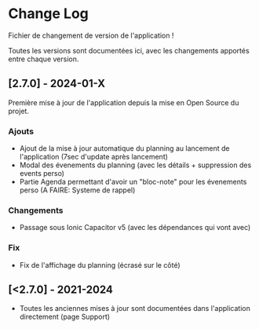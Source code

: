 
# Change Log

Fichier de changement de version de l'application !

Toutes les versions sont documentées ici, avec les changements apportés entre chaque version.
 


 
## [2.7.0] - 2024-01-X
  
Première mise à jour de l'application depuis la mise en Open Source du projet.

### Ajouts

- Ajout de la mise à jour automatique du planning au lancement de l'application (7sec d'update après lancement)
- Modal des évenements du planning (avec les détails + suppression des events perso)
- Partie Agenda permettant d'avoir un "bloc-note" pour les évenements perso   (A FAIRE: Systeme de rappel)
 
### Changements
  
- Passage sous Ionic Capacitor v5  (avec les dépendances qui vont avec)
 
### Fix
 
- Fix de l'affichage du planning (écrasé sur le côté)
 



## [<2.7.0] - 2021-2024
 
- Toutes les anciennes mises à jour sont documentées dans l'application directement (page Support)